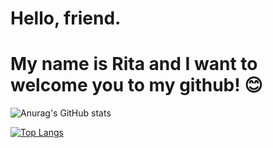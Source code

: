 # Hello, friend. 
# My name is Rita and I want to welcome you to my github! 😊

![Anurag's GitHub stats](https://github-readme-stats.vercel.app/api?username=anightatheopera&theme=radical&show_icons=true&count_private=true)

[![Top Langs](https://github-readme-stats.vercel.app/api/top-langs/?username=anightatheopera&theme=radical&show_icons=true&count_private=true)](https://github.com/anightatheopera/github-readme-stats)
